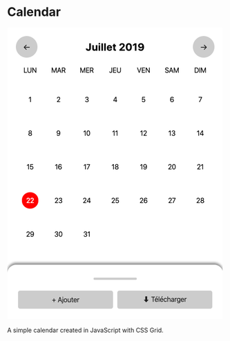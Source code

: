 # Calendar

![ScreenShot](/08_Calendar/ScreenShot.png?raw=true "Screenshot of Calendar")

A simple calendar created in JavaScript with CSS Grid.